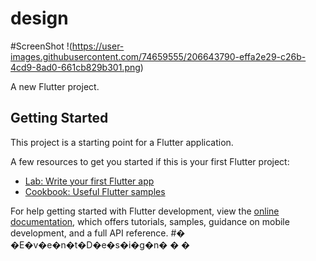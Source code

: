 # design

#ScreenShot
!(https://user-images.githubusercontent.com/74659555/206643790-effa2e29-c26b-4cd9-8ad0-661cb829b301.png)

A new Flutter project.

## Getting Started

This project is a starting point for a Flutter application.

A few resources to get you started if this is your first Flutter project:

- [Lab: Write your first Flutter app](https://docs.flutter.dev/get-started/codelab)
- [Cookbook: Useful Flutter samples](https://docs.flutter.dev/cookbook)

For help getting started with Flutter development, view the
[online documentation](https://docs.flutter.dev/), which offers tutorials,
samples, guidance on mobile development, and a full API reference.
#� �E�v�e�n�t�D�e�s�i�g�n�
�
�
